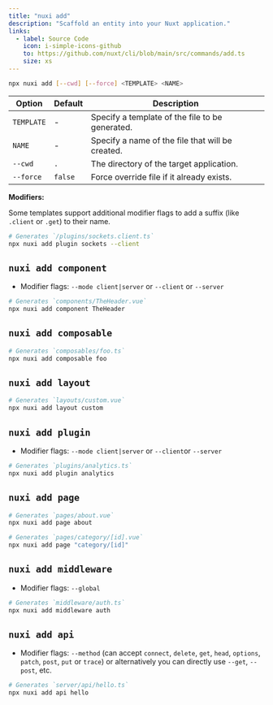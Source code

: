 ```yaml
---
title: "nuxi add"
description: "Scaffold an entity into your Nuxt application."
links:
  - label: Source Code
    icon: i-simple-icons-github
    to: https://github.com/nuxt/cli/blob/main/src/commands/add.ts
    size: xs
---
```


```bash [Terminal]
npx nuxi add [--cwd] [--force] <TEMPLATE> <NAME>
```

Option        | Default          | Description
-------------------------|-----------------|------------------
`TEMPLATE` | - | Specify a template of the file to be generated.
`NAME` | - | Specify a name of the file that will be created.
`--cwd` | `.` | The directory of the target application.
`--force` | `false` | Force override file if it already exists.

**Modifiers:**

Some templates support additional modifier flags to add a suffix (like `.client` or `.get`) to their name.

```bash [Terminal]
# Generates `/plugins/sockets.client.ts`
npx nuxi add plugin sockets --client
```

## `nuxi add component`

* Modifier flags: `--mode client|server` or `--client` or `--server`

```bash [Terminal]
# Generates `components/TheHeader.vue`
npx nuxi add component TheHeader
```

## `nuxi add composable`

```bash [Terminal]
# Generates `composables/foo.ts`
npx nuxi add composable foo
```

## `nuxi add layout`

```bash [Terminal]
# Generates `layouts/custom.vue`
npx nuxi add layout custom
```

## `nuxi add plugin`

* Modifier flags: `--mode client|server` or `--client`or `--server`

```bash [Terminal]
# Generates `plugins/analytics.ts`
npx nuxi add plugin analytics
```

## `nuxi add page`

```bash [Terminal]
# Generates `pages/about.vue`
npx nuxi add page about
```

```bash [Terminal]
# Generates `pages/category/[id].vue`
npx nuxi add page "category/[id]"
```

## `nuxi add middleware`

* Modifier flags: `--global`

```bash [Terminal]
# Generates `middleware/auth.ts`
npx nuxi add middleware auth
```

## `nuxi add api`

* Modifier flags: `--method` (can accept `connect`, `delete`, `get`, `head`, `options`, `patch`, `post`, `put` or `trace`) or alternatively you can directly use `--get`, `--post`, etc.

```bash [Terminal]
# Generates `server/api/hello.ts`
npx nuxi add api hello
```
